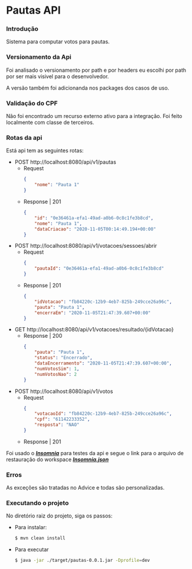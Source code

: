 # Pautas API

### Introdução

Sistema para computar votos para pautas.

### Versionamento da Api

Foi analisado o versionamento por path e por headers eu escolhi por path
por ser mais visivel para o desenvolvedor.

A versão também foi adicionanda nos packages dos casos de uso.

### Validação do CPF

Não foi encontrado um recurso externo ativo para a integração. 
Foi feito localmente com classe de terceiros.

### Rotas da api

Está api tem as seguintes rotas:

- POST http://localhost:8080/api/v1/pautas  
    -   Request  
        ```json    
        {
            "nome": "Pauta 1"
        } 
        ```
    -   Response | 201
        ```json    
        {
            "id": "0e36461a-efa1-49ad-a0b6-0c8c1fe3b8cd",
            "nome": "Pauta 1",
            "dataCriacao": "2020-11-05T00:14:49.194+00:00"
        } 
        ```
- POST http://localhost:8080/api/v1/votacoes/sessoes/abrir
    -   Request
        ```json
        {
            "pautaId": "0e36461a-efa1-49ad-a0b6-0c8c1fe3b8cd"
        }
        ```
    -   Response | 201
        ```json
        {
            "idVotacao": "fb84220c-12b9-4eb7-825b-249cce26a96c",
            "pauta": "Pauta 1",
            "encerraEm": "2020-11-05T21:47:39.607+00:00"
        }
        ```
- GET http://localhost:8080/api/v1/votacoes/resultado/{idVotacao}
    -   Response | 200
        ```json
        {
            "pauta": "Pauta 1",
            "status": "Encerrado",
            "dataEncerramento": "2020-11-05T21:47:39.607+00:00",
            "numVotosSim": 1,
            "numVotosNao": 2
        }
        ```
- POST http://localhost:8080/api/v1/votos
    -   Request
        ```json
        {
            "votacaoId": "fb84220c-12b9-4eb7-825b-249cce26a96c",
            "cpf": "61142233352",
            "resposta": "NAO"
        }
        ```
    -   Response | 201
    
Foi usado o [***Insomnia***](https://insomnia.rest/) para testes da api 
e segue o link para o arquivo de restauração do workspace 
[***Insomnia.json***](./Insomnia.json)

### Erros
    
As exceções são tratadas no Advice e todas são personalizadas.

### Executando o projeto

No diretório raiz do projeto, siga os passos:

-   Para instalar:
    ```bash
    $ mvn clean install
    ```

-   Para executar
    ```bash
    $ java -jar ./target/pautas-0.0.1.jar -Dprofile=dev
    ```



